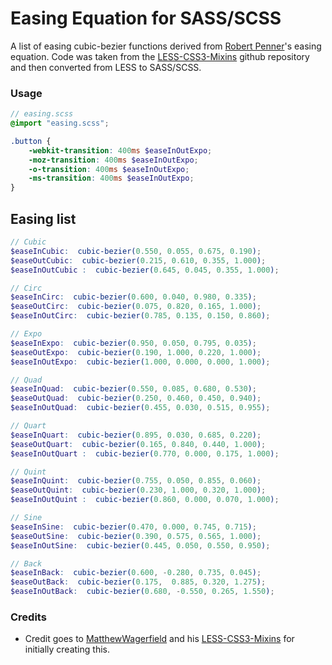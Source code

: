 # Easing Equation for SASS/SCSS

A list of easing cubic-bezier functions derived from [Robert Penner](http://twitter.com/robpenner)'s easing equation. Code was taken from the [LESS-CSS3-Mixins](https://github.com/MatthewWagerfield/LESS-CSS3-Mixins) github repository and then converted from LESS to SASS/SCSS.



### Usage

```scss
// easing.scss
@import "easing.scss";

.button {
	-webkit-transition: 400ms $easeInOutExpo;
	-moz-transition: 400ms $easeInOutExpo;
	-o-transition: 400ms $easeInOutExpo;
	-ms-transition: 400ms $easeInOutExpo;
}
```

## Easing list

```scss
// Cubic
$easeInCubic:  cubic-bezier(0.550, 0.055, 0.675, 0.190);
$easeOutCubic:  cubic-bezier(0.215, 0.610, 0.355, 1.000);
$easeInOutCubic :  cubic-bezier(0.645, 0.045, 0.355, 1.000);

// Circ
$easeInCirc:  cubic-bezier(0.600, 0.040, 0.980, 0.335);
$easeOutCirc:  cubic-bezier(0.075, 0.820, 0.165, 1.000);
$easeInOutCirc:  cubic-bezier(0.785, 0.135, 0.150, 0.860);

// Expo
$easeInExpo:  cubic-bezier(0.950, 0.050, 0.795, 0.035);
$easeOutExpo:  cubic-bezier(0.190, 1.000, 0.220, 1.000);
$easeInOutExpo:  cubic-bezier(1.000, 0.000, 0.000, 1.000);

// Quad
$easeInQuad:  cubic-bezier(0.550, 0.085, 0.680, 0.530);
$easeOutQuad:  cubic-bezier(0.250, 0.460, 0.450, 0.940);
$easeInOutQuad:  cubic-bezier(0.455, 0.030, 0.515, 0.955);

// Quart
$easeInQuart:  cubic-bezier(0.895, 0.030, 0.685, 0.220);
$easeOutQuart:  cubic-bezier(0.165, 0.840, 0.440, 1.000);
$easeInOutQuart :  cubic-bezier(0.770, 0.000, 0.175, 1.000);

// Quint
$easeInQuint:  cubic-bezier(0.755, 0.050, 0.855, 0.060);
$easeOutQuint:  cubic-bezier(0.230, 1.000, 0.320, 1.000);
$easeInOutQuint :  cubic-bezier(0.860, 0.000, 0.070, 1.000);

// Sine
$easeInSine:  cubic-bezier(0.470, 0.000, 0.745, 0.715);
$easeOutSine:  cubic-bezier(0.390, 0.575, 0.565, 1.000);
$easeInOutSine:  cubic-bezier(0.445, 0.050, 0.550, 0.950);

// Back
$easeInBack:  cubic-bezier(0.600, -0.280, 0.735, 0.045);
$easeOutBack:  cubic-bezier(0.175,	0.885, 0.320, 1.275);
$easeInOutBack:  cubic-bezier(0.680, -0.550, 0.265, 1.550);
```


### Credits

- Credit goes to [MatthewWagerfield](https://github.com/MatthewWagerfield/LESS-CSS3-Mixins) and his [LESS-CSS3-Mixins](https://github.com/MatthewWagerfield/LESS-CSS3-Mixins) for initially creating this.
